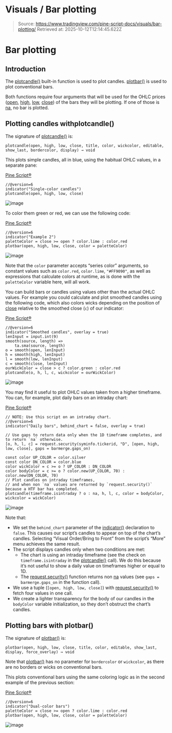 # Visuals / Bar plotting

> Source: https://www.tradingview.com/pine-script-docs/visuals/bar-plotting/
> Retrieved at: 2025-10-12T12:14:45.622Z

# Bar plotting

## Introduction

The [plotcandle()](https://www.tradingview.com/pine-script-reference/v6/#fun_plotcandle) built-in function is used to plot candles. [plotbar()](https://www.tradingview.com/pine-script-reference/v6/#fun_plotbar) is used to plot conventional bars.

Both functions require four arguments that will be used for the OHLC prices ([open](https://www.tradingview.com/pine-script-reference/v6/#var_open), [high](https://www.tradingview.com/pine-script-reference/v6/#var_high), [low](https://www.tradingview.com/pine-script-reference/v6/#var_low), [close](https://www.tradingview.com/pine-script-reference/v6/#var_close)) of the bars they will be plotting. If one of those is [na](https://www.tradingview.com/pine-script-reference/v6/#var_na), no bar is plotted.

## Plotting candles with ​plotcandle()​

The signature of [plotcandle()](https://www.tradingview.com/pine-script-reference/v6/#fun_plotcandle) is:

```
plotcandle(open, high, low, close, title, color, wickcolor, editable, show_last, bordercolor, display) → void
```

This plots simple candles, all in blue, using the habitual OHLC values, in a separate pane:

[Pine Script®](https://tradingview.com/pine-script-docs)

```pine
//@version=6
indicator("Single-color candles")
plotcandle(open, high, low, close)
```

![image](https://www.tradingview.com/pine-script-docs/_astro/BarPlotting-Plotcandle-1.DRLnC2kq_Z1j0wjf.webp)

To color them green or red, we can use the following code:

[Pine Script®](https://tradingview.com/pine-script-docs)

```pine
//@version=6
indicator("Example 2")
paletteColor = close >= open ? color.lime : color.red
plotbar(open, high, low, close, color = paletteColor)
```

![image](https://www.tradingview.com/pine-script-docs/_astro/BarPlotting-Plotcandle-2.CJRFcfps_Z1tzvoP.webp)

Note that the `color` parameter accepts “series color” arguments, so constant values such as `color.red`, `color.lime`, `"#FF9090"`, as well as expressions that calculate colors at runtime, as is done with the `paletteColor` variable here, will all work.

You can build bars or candles using values other than the actual OHLC values. For example you could calculate and plot smoothed candles using the following code, which also colors wicks depending on the position of [close](https://www.tradingview.com/pine-script-reference/v6/#var_close) relative to the smoothed close (`c`) of our indicator:

[Pine Script®](https://tradingview.com/pine-script-docs)

```pine
//@version=6
indicator("Smoothed candles", overlay = true)
lenInput = input.int(9)
smooth(source, length) =>
    ta.sma(source, length)
o = smooth(open, lenInput)
h = smooth(high, lenInput)
l = smooth(low, lenInput)
c = smooth(close, lenInput)
ourWickColor = close > c ? color.green : color.red
plotcandle(o, h, l, c, wickcolor = ourWickColor)
```

![image](https://www.tradingview.com/pine-script-docs/_astro/BarPlotting-Plotcandle-3.C3UsErKE_Z1DDKH.webp)

You may find it useful to plot OHLC values taken from a higher timeframe. You can, for example, plot daily bars on an intraday chart:

[Pine Script®](https://tradingview.com/pine-script-docs)

```pine
// NOTE: Use this script on an intraday chart.
//@version=6
indicator("Daily bars", behind_chart = false, overlay = true)

// Use gaps to return data only when the 1D timeframe completes, and to return `na` otherwise.
[o, h, l, c] = request.security(syminfo.tickerid, "D", [open, high, low, close], gaps = barmerge.gaps_on)

const color UP_COLOR = color.silver
const color DN_COLOR = color.blue
color wickColor = c >= o ? UP_COLOR : DN_COLOR
color bodyColor = c >= o ? color.new(UP_COLOR, 70) : color.new(DN_COLOR, 70)
// Plot candles on intraday timeframes, 
// and when non `na` values are returned by `request.security()` because a HTF bar has completed.
plotcandle(timeframe.isintraday ? o : na, h, l, c, color = bodyColor, wickcolor = wickColor)
```

![image](https://www.tradingview.com/pine-script-docs/_astro/BarPlotting-Plotcandle-4.BBez67E-_6Ng96.webp)

Note that:

-   We set the `behind_chart` parameter of the [indicator()](https://www.tradingview.com/pine-script-reference/v6/#fun_indicator) declaration to `false`. This causes our script’s candles to appear on top of the chart’s candles. Selecting “Visual Order/Bring to Front” from the script’s “More” menu achieves the same result.
-   The script displays candles only when two conditions are met:
    -   The chart is using an intraday timeframe (see the check on `timeframe.isintraday` in the [plotcandle()](https://www.tradingview.com/pine-script-reference/v6/#fun_plotcandle) call). We do this because it’s not useful to show a daily value on timeframes higher or equal to 1D.
    -   The [request.security()](https://www.tradingview.com/pine-script-reference/v6/#fun_request%7Bdot%7Dsecurity) function returns non [na](https://www.tradingview.com/pine-script-reference/v6/#var_na) values (see `gaps = barmerge.gaps_on` in the function call).
-   We use a tuple (`[open, high, low, close]`) with [request.security()](https://www.tradingview.com/pine-script-reference/v6/#fun_request%7Bdot%7Dsecurity) to fetch four values in one call.
-   We create a lighter transparency for the body of our candles in the `bodyColor` variable initialization, so they don’t obstruct the chart’s candles.

## Plotting bars with ​plotbar()​

The signature of [plotbar()](https://www.tradingview.com/pine-script-reference/v6/#fun_plotbar) is:

```
plotbar(open, high, low, close, title, color, editable, show_last, display, force_overlay) → void
```

Note that [plotbar()](https://www.tradingview.com/pine-script-reference/v6/#fun_plotbar) has no parameter for `bordercolor` or `wickcolor`, as there are no borders or wicks on conventional bars.

This plots conventional bars using the same coloring logic as in the second example of the previous section:

[Pine Script®](https://tradingview.com/pine-script-docs)

```pine
//@version=6
indicator("Dual-color bars")
paletteColor = close >= open ? color.lime : color.red
plotbar(open, high, low, close, color = paletteColor)
```

![image](https://www.tradingview.com/pine-script-docs/_astro/BarPlotting-Plotbar-1.Dolh7dC6_1AVTd1.webp)
